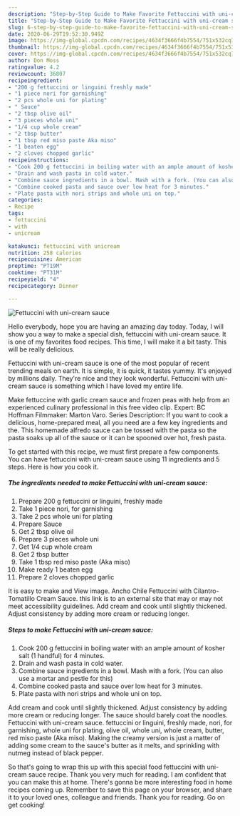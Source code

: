 ```yaml
---
description: "Step-by-Step Guide to Make Favorite Fettuccini with uni-cream sauce"
title: "Step-by-Step Guide to Make Favorite Fettuccini with uni-cream sauce"
slug: 6-step-by-step-guide-to-make-favorite-fettuccini-with-uni-cream-sauce
date: 2020-06-29T19:52:30.949Z
image: https://img-global.cpcdn.com/recipes/4634f3666f4b7554/751x532cq70/fettuccini-with-uni-cream-sauce-recipe-main-photo.jpg
thumbnail: https://img-global.cpcdn.com/recipes/4634f3666f4b7554/751x532cq70/fettuccini-with-uni-cream-sauce-recipe-main-photo.jpg
cover: https://img-global.cpcdn.com/recipes/4634f3666f4b7554/751x532cq70/fettuccini-with-uni-cream-sauce-recipe-main-photo.jpg
author: Don Moss
ratingvalue: 4.2
reviewcount: 36807
recipeingredient:
- "200 g fettuccini or linguini freshly made"
- "1 piece nori for garnishing"
- "2 pcs whole uni for plating"
- " Sauce"
- "2 tbsp olive oil"
- "3 pieces whole uni"
- "1/4 cup whole cream"
- "2 tbsp butter"
- "1 tbsp red miso paste Aka miso"
- "1 beaten egg"
- "2 cloves chopped garlic"
recipeinstructions:
- "Cook 200 g fettuccini in boiling water with an ample amount of kosher salt (1 handful) for 4 minutes."
- "Drain and wash pasta in cold water."
- "Combine sauce ingredients in a bowl. Mash with a fork. (You can also use a mortar and pestle for this)"
- "Combine cooked pasta and sauce over low heat for 3 minutes."
- "Plate pasta with nori strips and whole uni on top."
categories:
- Recipe
tags:
- fettuccini
- with
- unicream

katakunci: fettuccini with unicream 
nutrition: 258 calories
recipecuisine: American
preptime: "PT19M"
cooktime: "PT31M"
recipeyield: "4"
recipecategory: Dinner

---
```



![Fettuccini with uni-cream sauce](https://img-global.cpcdn.com/recipes/4634f3666f4b7554/751x532cq70/fettuccini-with-uni-cream-sauce-recipe-main-photo.jpg)

Hello everybody, hope you are having an amazing day today. Today, I will show you a way to make a special dish, fettuccini with uni-cream sauce. It is one of my favorites food recipes. This time, I will make it a bit tasty. This will be really delicious.

Fettuccini with uni-cream sauce is one of the most popular of recent trending meals on earth. It is simple, it is quick, it tastes yummy. It's enjoyed by millions daily. They're nice and they look wonderful. Fettuccini with uni-cream sauce is something which I have loved my entire life.

Make fettuccine with garlic cream sauce and frozen peas with help from an experienced culinary professional in this free video clip. Expert: BC Hoffman Filmmaker: Marton Varo. Series Description: If you want to cook a delicious, home-prepared meal, all you need are a few key ingredients and the. This homemade alfredo sauce can be tossed with the pasta so the pasta soaks up all of the sauce or it can be spooned over hot, fresh pasta.


To get started with this recipe, we must first prepare a few components. You can have fettuccini with uni-cream sauce using 11 ingredients and 5 steps. Here is how you cook it.

<!--inarticleads1-->

##### The ingredients needed to make Fettuccini with uni-cream sauce:

1. Prepare 200 g fettuccini or linguini, freshly made
1. Take 1 piece nori, for garnishing
1. Take 2 pcs whole uni for plating
1. Prepare  Sauce
1. Get 2 tbsp olive oil
1. Prepare 3 pieces whole uni
1. Get 1/4 cup whole cream
1. Get 2 tbsp butter
1. Take 1 tbsp red miso paste (Aka miso)
1. Make ready 1 beaten egg
1. Prepare 2 cloves chopped garlic


It is easy to make and View image. Ancho Chile Fettuccini with Cilantro-Tomatillo Cream Sauce. this link is to an external site that may or may not meet accessibility guidelines. Add cream and cook until slightly thickened. Adjust consistency by adding more cream or reducing longer. 

<!--inarticleads2-->

##### Steps to make Fettuccini with uni-cream sauce:

1. Cook 200 g fettuccini in boiling water with an ample amount of kosher salt (1 handful) for 4 minutes.
1. Drain and wash pasta in cold water.
1. Combine sauce ingredients in a bowl. Mash with a fork. (You can also use a mortar and pestle for this)
1. Combine cooked pasta and sauce over low heat for 3 minutes.
1. Plate pasta with nori strips and whole uni on top.


Add cream and cook until slightly thickened. Adjust consistency by adding more cream or reducing longer. The sauce should barely coat the noodles. Fettuccini with uni-cream sauce. fettuccini or linguini, freshly made, nori, for garnishing, whole uni for plating, olive oil, whole uni, whole cream, butter, red miso paste (Aka miso). Making the creamy version is just a matter of adding some cream to the sauce&#39;s butter as it melts, and sprinkling with nutmeg instead of black pepper. 

So that's going to wrap this up with this special food fettuccini with uni-cream sauce recipe. Thank you very much for reading. I am confident that you can make this at home. There's gonna be more interesting food in home recipes coming up. Remember to save this page on your browser, and share it to your loved ones, colleague and friends. Thank you for reading. Go on get cooking!
